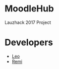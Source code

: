 # MoodleHub
Lauzhack 2017 Project

# Developers
- [Leo](https://github.com/aounleonardo)
- [Remi](https://github.com/Korf74)
